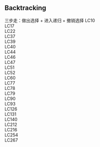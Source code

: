 ## Backtracking
三步走：做出选择 + 进入递归 + 撤销选择
LC10\
LC17\
LC22\
LC37\
LC39\
LC40\
LC44\
LC46\
LC47\
LC51\
LC52\
LC60\
LC77\
LC78\
LC79\
LC90\
LC93\
LC126\
LC131\
LC140\
LC212\
LC216\
LC254\
LC267